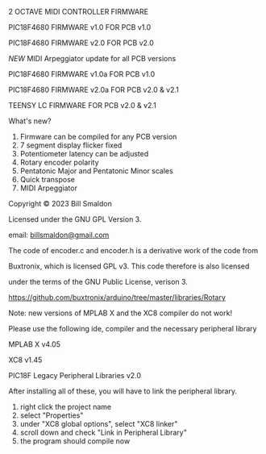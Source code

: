 2 OCTAVE MIDI CONTROLLER FIRMWARE

PIC18F4680 FIRMWARE v1.0 FOR PCB v1.0

PIC18F4680 FIRMWARE v2.0 FOR PCB v2.0

*NEW* MIDI Arpeggiator update for all PCB versions

PIC18F4680 FIRMWARE v1.0a FOR PCB v1.0

PIC18F4680 FIRMWARE v2.0a FOR PCB v2.0 & v2.1

TEENSY LC FIRMWARE FOR PCB v2.0 & v2.1

What's new?

1. Firmware can be compiled for any PCB version
2. 7 segment display flicker fixed
3. Potentiometer latency can be adjusted
4. Rotary encoder polarity
5. Pentatonic Major and Pentatonic Minor scales
6. Quick transpose
7. MIDI Arpeggiator

Copyright © 2023 Bill Smaldon

Licensed under the GNU GPL Version 3.

email: billsmaldon@gmail.com

The code of encoder.c and encoder.h is a derivative work of the code from

Buxtronix, which is licensed GPL v3. This code therefore is also licensed

under the terms of the GNU Public License, verison 3.

https://github.com/buxtronix/arduino/tree/master/libraries/Rotary
 
 
Note: new versions of MPLAB X and the XC8 compiler do not work!

Please use the following ide, compiler and the necessary peripheral library

MPLAB X v4.05

XC8 v1.45

PIC18F Legacy Peripheral Libraries v2.0

After installing all of these, you will have to link the peripheral library.

1) right click the project name
2) select "Properties"
3) under "XC8 global options", select "XC8 linker"
4) scroll down and check "Link in Peripheral Library"
5) the program should compile now
